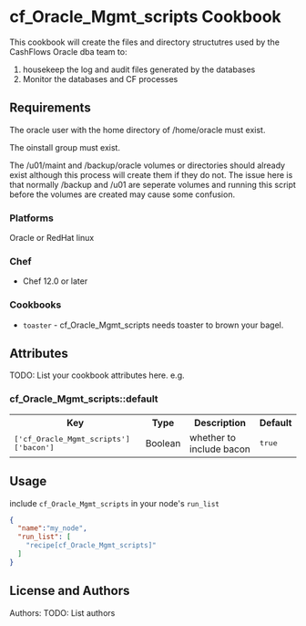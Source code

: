 # cf_Oracle_Mgmt_scripts Cookbook

This cookbook will create the files and directory structutres used by the CashFlows Oracle dba team to:
1) housekeep the log and audit files generated by the databases
2) Monitor the databases and CF processes

## Requirements

The oracle user with the home directory of /home/oracle must exist.

The oinstall group must exist.

The /u01/maint and /backup/oracle volumes or directories should already exist although this process will create them if they do not.
The issue here is that normally /backup and /u01 are seperate volumes and running this script before the volumes are created may cause some confusion.
### Platforms
Oracle or RedHat linux
### Chef
- Chef 12.0 or later

### Cookbooks
- `toaster` - cf_Oracle_Mgmt_scripts needs toaster to brown your bagel.
## Attributes
TODO: List your cookbook attributes here.
e.g.
### cf_Oracle_Mgmt_scripts::default

<table>
  <tr>
    <th>Key</th>
    <th>Type</th>
    <th>Description</th>
    <th>Default</th>
  </tr>
  <tr>
    <td><tt>['cf_Oracle_Mgmt_scripts']['bacon']</tt></td>
    <td>Boolean</td>
    <td>whether to include bacon</td>
    <td><tt>true</tt></td>
  </tr>
</table>

## Usage
include `cf_Oracle_Mgmt_scripts` in your node's `run_list`
```json
{
  "name":"my_node",
  "run_list": [
    "recipe[cf_Oracle_Mgmt_scripts]"
  ]
}
```

## License and Authors
Authors: TODO: List authors

